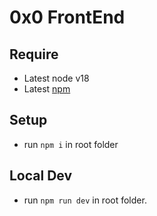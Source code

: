 
# 0x0 FrontEnd

## Require
- Latest node v18
- Latest [npm]([https://yarnpkg.com/getting-started/install](https://docs.npmjs.com/downloading-and-installing-node-js-and-npm))

## Setup
- run `npm i` in root folder

## Local Dev
- run `npm run dev` in root folder.
